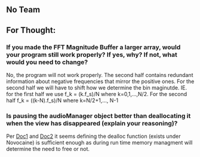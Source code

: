 ## No Team

## For Thought:

### If you made the FFT Magnitude Buffer a larger array, would your program still work properly? If yes, why? If not, what would you need to change?

No, the program will not work properly. The second half contains redundant information about negative frequencies that mirror the positive ones. For the second half we will have to shift
how we determine the bin maginutde. IE. for the first half we use f_k = (k.f_s)/N where k=0,1,...,N/2. For the second half f_k = ((k-N).f_s)/N where k=N/2+1,..., N-1

### Is pausing the audioManager object better than deallocating it when the view has disappeared (explain your reasoning)?

Per [Doc1](https://developer.apple.com/documentation/objectivec/nsobject/1571947-dealloc) and [Doc2](https://developer.apple.com/library/archive/documentation/Cocoa/Conceptual/MemoryMgmt/Articles/MemoryMgmt.html#//apple_ref/doc/uid/10000011i) it seems defining the dealloc function
 (exists under Novocaine) is sufficient enough as during run time memory managment will determine the need to free or not. 
